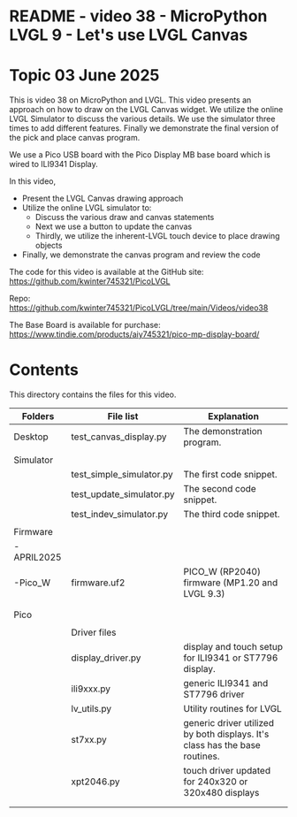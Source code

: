 # README - video 38 - MicroPython LVGL 9 - Let's use LVGL Canvas

# Topic 03 June 2025
This is video 38 on MicroPython and LVGL. This video presents an approach on how to draw on the LVGL Canvas widget.  We utilize the online LVGL Simulator to discuss the various details.  We use the simulator three times to add different features.  Finally we demonstrate the final version of the pick and place canvas program.

We use a Pico USB board with the Pico Display MB base board which is wired to ILI9341 Display.

In this video,
- Present the LVGL Canvas drawing approach
- Utilize the online LVGL simulator to:
  - Discuss the various draw and canvas statements
  - Next we use a button to update the canvas
  - Thirdly, we utilize the inherent-LVGL touch device to place drawing objects
- Finally, we demonstrate the canvas program and review the code

The code for this video is available at the GitHub site:
https://github.com/kwinter745321/PicoLVGL

Repo:
https://github.com/kwinter745321/PicoLVGL/tree/main/Videos/video38

The Base Board is available for purchase:
https://www.tindie.com/products/aiy745321/pico-mp-display-board/


# Contents
This directory contains the files for this video.  

| Folders | File list | Explanation |
|---------|-----------|-------------|
| Desktop   | test_canvas_display.py     | The demonstration program.|
|           |                                  |                                            |
| Simulator |                                  |                                            |
|           | test_simple_simulator.py          |  The first code snippet. |
|           | test_update_simulator.py          |  The second code snippet. |
|           | test_indev_simulator.py          |  The third code snippet. |
|           |                      |                            |
| Firmware  |                      |                            |
| -APRIL2025  |                      |                            |
| -Pico_W   |firmware.uf2         |   PICO_W (RP2040) firmware  (MP1.20 and LVGL 9.3)  |
|           |                      |                                 |
|           |                      |                                 |
| Pico      |                      |                             |
|           |                      |                              |
|           |Driver files          |  |
|           |   display_driver.py  | display and touch setup for ILI9341 or ST7796 display. |
|           |   ili9xxx.py         | generic ILI9341 and ST7796 driver  |
|           |   lv_utils.py        | Utility routines for LVGL |
|           |   st7xx.py           | generic driver utilized by both displays.  It's class has the base routines.                                            |
|           |   xpt2046.py       | touch driver updated for 240x320 or 320x480 displays         |
|           |                      |                                             |
|           |                      |                                                 |

